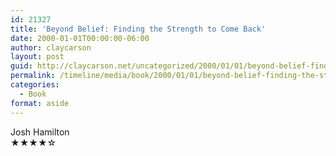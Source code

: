 ```yaml
---
id: 21327
title: 'Beyond Belief: Finding the Strength to Come Back'
date: 2000-01-01T00:00:00-06:00
author: claycarson
layout: post
guid: http://claycarson.net/uncategorized/2000/01/01/beyond-belief-finding-the-strength-to-come-back/
permalink: /timeline/media/book/2000/01/01/beyond-belief-finding-the-strength-to-come-back/
categories:
  - Book
format: aside
---
```

<div class="media-details"></div>

<div class="media-creator">Josh Hamilton</div>

<div class="media-rating">★★★★☆</div>